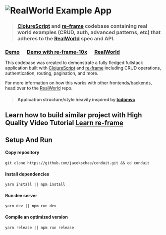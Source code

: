 # ![RealWorld Example App](https://cloud.githubusercontent.com/assets/556934/25448267/85369fdc-2a7d-11e7-9613-ab5ce5e1800f.png)

> ### [ClojureScript](https://clojurescript.org/) and [re-frame](https://github.com/Day8/re-frame) codebase containing real world examples (CRUD, auth, advanced patterns, etc) that adheres to the [RealWorld](https://github.com/gothinkster/realworld-example-apps) spec and API.

### [Demo](https://conduit-re-frame-demo.netlify.com/) &nbsp;&nbsp;&nbsp;&nbsp; [Demo with re-frame-10x](https://jacekschae.github.io/conduit-re-frame-10x-demo/) &nbsp;&nbsp;&nbsp;&nbsp; [RealWorld](https://github.com/gothinkster/realworld)

This codebase was created to demonstrate a fully fledged fullstack application built with
[ClojureScript](https://clojurescript.org/) and [re-frame](https://github.com/Day8/re-frame) including CRUD operations,
authentication, routing, pagination, and more.

For more information on how this works with other frontends/backends, head over to the
[RealWorld](https://github.com/gothinkster/realworld) repo.

> #### Application structure/style heavily inspired by [todomvc](https://github.com/Day8/re-frame/tree/master/examples/todomvc)

## Learn how to build similar project with High Quality Video Tutorial [Learn re-frame](https://www.learnreframe.com/)


## Setup And Run

#### Copy repository
```shell
git clone https://github.com/jacekschae/conduit.git && cd conduit
```

#### Install dependencies
```shell
yarn install || npm install
```

#### Run dev server
```shell
yarn dev || npm run dev
```

#### Compile an optimized version

```shell
yarn release || npm run release
```
